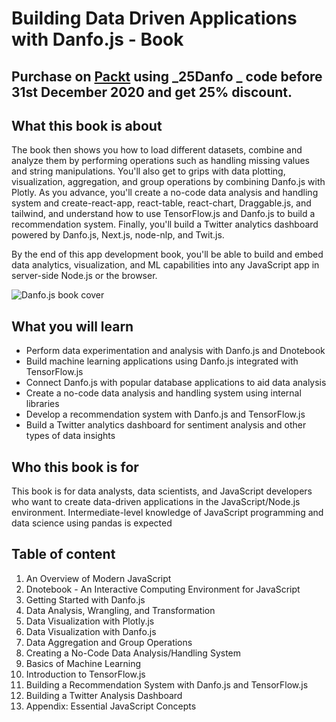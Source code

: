# Building Data Driven Applications with Danfo.js - Book

## Purchase on [Packt](https://www.packtpub.com/product/building-data-driven-applications-with-danfo-js/9781801070850) using _25Danfo _ code before  31st December 2020 and get 25% discount. 

## What this book is about

The book then shows you how to load different datasets, combine and analyze them by performing operations such as handling missing values and string manipulations. You'll also get to grips with data plotting, visualization, aggregation, and group operations by combining Danfo.js with Plotly. As you advance, you'll create a no-code data analysis and handling system and create-react-app, react-table, react-chart, Draggable.js, and tailwind, and understand how to use TensorFlow.js and Danfo.js to build a recommendation system. Finally, you'll build a Twitter analytics dashboard powered by Danfo.js, Next.js, node-nlp, and Twit.js.

By the end of this app development book, you'll be able to build and embed data analytics, visualization, and ML capabilities into any JavaScript app in server-side Node.js or the browser.

![Danfo.js book cover](.gitbook/assets/b17076\_cover.jpg)

## **What you will learn**

* Perform data experimentation and analysis with Danfo.js and Dnotebook
* Build machine learning applications using Danfo.js integrated with TensorFlow.js
* Connect Danfo.js with popular database applications to aid data analysis
* Create a no-code data analysis and handling system using internal libraries
* Develop a recommendation system with Danfo.js and TensorFlow.js
* Build a Twitter analytics dashboard for sentiment analysis and other types of data insights

## **Who this book is for**

This book is for data analysts, data scientists, and JavaScript developers who want to create data-driven applications in the JavaScript/Node.js environment. Intermediate-level knowledge of JavaScript programming and data science using pandas is expected

## Table of content

1. An Overview of Modern JavaScript
2. Dnotebook - An Interactive Computing Environment for JavaScript
3. Getting Started with Danfo.js
4. Data Analysis, Wrangling, and Transformation
5. Data Visualization with Plotly.js
6. Data Visualization with Danfo.js
7. Data Aggregation and Group Operations
8. Creating a No-Code Data Analysis/Handling System
9. Basics of Machine Learning
10. Introduction to TensorFlow.js
11. Building a Recommendation System with Danfo.js and TensorFlow.js
12. Building a Twitter Analysis Dashboard
13. Appendix: Essential JavaScript Concepts

